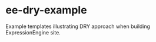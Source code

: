 ee-dry-example
==============

Example templates illustrating DRY approach when building ExpressionEngine site.